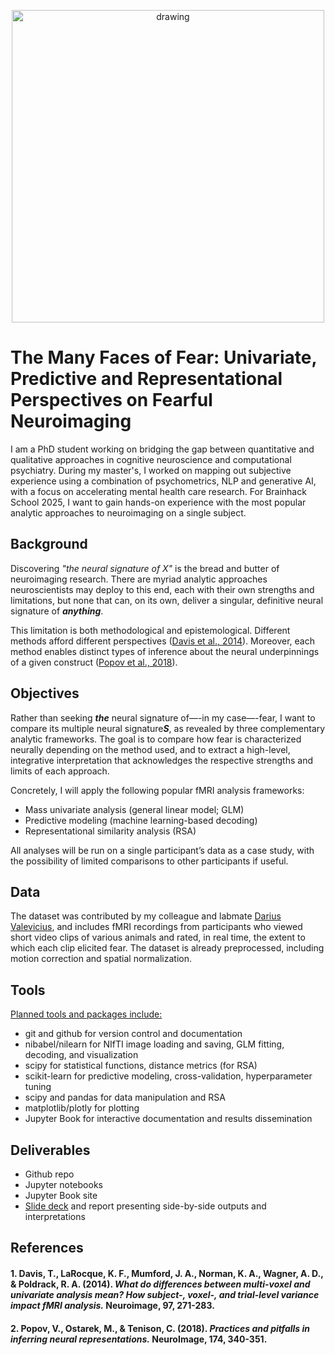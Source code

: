 <p align="center">
    <img src="fearfaces.png" alt="drawing" width="500"/>
</p>

# The Many Faces of Fear: Univariate, Predictive and Representational Perspectives on Fearful Neuroimaging

I am a PhD student working on bridging the gap between quantitative and qualitative approaches in cognitive neuroscience and computational psychiatry. During my master's, I worked on mapping out subjective experience using a combination of psychometrics, NLP and generative AI, with a focus on accelerating mental health care research. For Brainhack School 2025, I want to gain hands-on experience with the most popular analytic approaches to neuroimaging on a single subject. 

## Background
Discovering *"the neural signature of X"* is the bread and butter of neuroimaging research. There are myriad analytic approaches neuroscientists may deploy to this end, each with their own strengths and limitations, but none that can, on its own, deliver a singular, definitive neural signature of ***anything***. 

This limitation is both methodological and epistemological. Different methods afford different perspectives ([Davis et al., 2014](#1-davis-t-larocque-k-f-mumford-j-a-norman-k-a-wagner-a-d--poldrack-r-a-2014-what-do-differences-between-multi-voxel-and-univariate-analysis-mean-how-subject--voxel--and-trial-level-variance-impact-fmri-analysis-neuroimage-97-271-283)). Moreover, each method enables distinct types of inference about the neural underpinnings of a given construct ([Popov et al., 2018](#2-popov-v-ostarek-m--tenison-c-2018-practices-and-pitfalls-in-inferring-neural-representations-neuroimage-174-340-351)). 

## Objectives
Rather than seeking ***the*** neural signature of—-in my case—-fear, I want to compare its multiple neural signature***S***, as revealed by three complementary analytic frameworks. The goal is to compare how fear is characterized neurally depending on the method used, and to extract a high-level, integrative interpretation that acknowledges the respective strengths and limits of each approach.

Concretely, I will apply the following popular fMRI analysis frameworks:
- Mass univariate analysis (general linear model; GLM)
- Predictive modeling (machine learning-based decoding)
- Representational similarity analysis (RSA)

All analyses will be run on a single participant’s data as a case study, with the possibility of limited comparisons to other participants if useful.

## Data
The dataset was contributed by my colleague and labmate [Darius Valevicius](https://dariusliutas.com/), and includes fMRI recordings from participants who viewed short video clips of various animals and rated, in real time, the extent to which each clip elicited fear. The dataset is already preprocessed, including motion correction and spatial normalization. 

## Tools

<u>Planned tools and packages include:</u>
- git and github for version control and documentation
- nibabel/nilearn for NIfTI image loading and saving, GLM fitting, decoding, and visualization
- scipy for statistical functions, distance metrics (for RSA)
- scikit-learn for predictive modeling, cross-validation, hyperparameter tuning
- scipy and pandas for data manipulation and RSA
- matplotlib/plotly for plotting
- Jupyter Book for interactive documentation and results dissemination


## Deliverables

- Github repo
- Jupyter notebooks
- Jupyter Book site
- [Slide deck](https://www.canva.com/design/DAGoggkx5Qc/0rdEuKNYpgVpxGgaHn7XuA/edit?) and report presenting side-by-side outputs and interpretations

## References
#### 1. Davis, T., LaRocque, K. F., Mumford, J. A., Norman, K. A., Wagner, A. D., & Poldrack, R. A. (2014). *What do differences between multi-voxel and univariate analysis mean? How subject-, voxel-, and trial-level variance impact fMRI analysis.* **Neuroimage, 97, 271-283.**

#### 2. Popov, V., Ostarek, M., & Tenison, C. (2018). *Practices and pitfalls in inferring neural representations.* **NeuroImage, 174, 340-351.**
